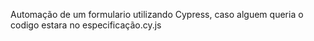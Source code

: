 Automação de um formulario utilizando Cypress, caso alguem queria o codigo estara no especificação.cy.js
